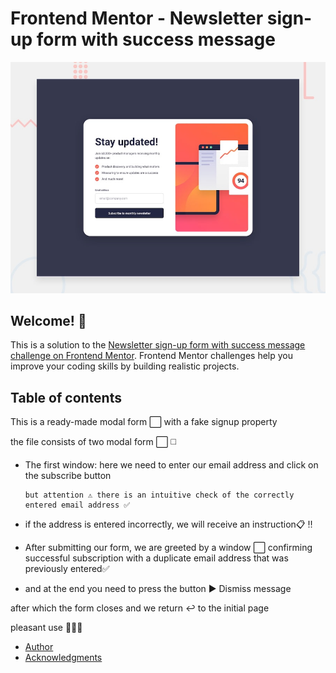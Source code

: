 # Frontend Mentor - Newsletter sign-up form with success message

![Design preview for the Newsletter sign-up form with success message coding challenge](./design/desktop-preview.jpg)

## Welcome! 👋

This is a solution to the [Newsletter sign-up form with success message challenge on Frontend Mentor](https://www.frontendmentor.io/challenges/newsletter-signup-form-with-success-message-3FC1AZbNrv). Frontend Mentor challenges help you improve your coding skills by building realistic projects.

## Table of contents

This is a ready-made modal form ⬜️ with a fake signup property

the file consists of two modal form ⬜️ ◻️

- The first window: here we need to enter our email address and click on the subscribe button

      but attention ⚠️ there is an intuitive check of the correctly entered email address ✅

- if the address is entered incorrectly, we will receive an instruction📋 ‼️

- After submitting our form, we are greeted by a window ⬜️ confirming successful subscription with a duplicate email address that was previously entered✅

- and at the end you need to press the button ▶️ Dismiss message

after which the form closes and we return ↩️ to the initial page

pleasant use 🚀🚀🚀

- [Author](#author)
- [Acknowledgments](#acknowledgments)
